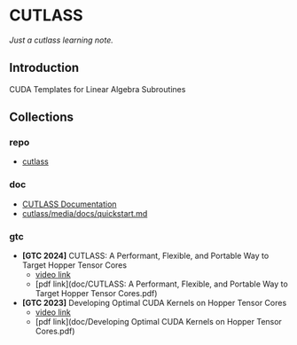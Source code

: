 # CUTLASS

*Just a cutlass learning note.*

## Introduction

CUDA Templates for Linear Algebra Subroutines

## Collections

### repo

- [cutlass](https://github.com/NVIDIA/cutlass)

### doc

- [CUTLASS Documentation](https://nvidia.github.io/cutlass/)
- [cutlass/media/docs/quickstart.md](https://github.com/NVIDIA/cutlass/blob/main/media/docs/quickstart.md)

### gtc

- **[GTC 2024]** CUTLASS: A Performant, Flexible, and Portable Way to Target Hopper Tensor Cores
  - [video link](https://www.nvidia.com/en-us/on-demand/session/gtc24-s61198/)
  - [pdf link](doc/CUTLASS: A Performant, Flexible, and Portable Way to Target Hopper Tensor Cores.pdf)
- **[GTC 2023]** Developing Optimal CUDA Kernels on Hopper Tensor Cores
  - [video link](https://www.nvidia.com/en-us/on-demand/session/gtcspring23-s51413/)
  - [pdf link](doc/Developing Optimal CUDA Kernels on Hopper Tensor Cores.pdf)
